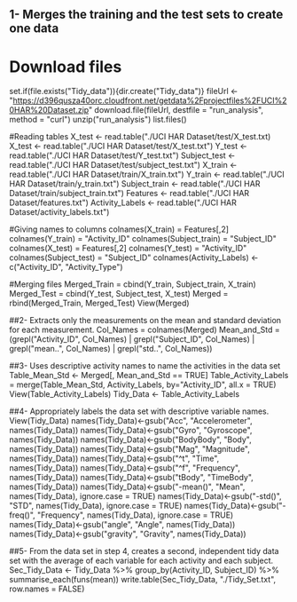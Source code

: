 ## 1- Merges the training and the test sets to create one data
# Download files
set.if(file.exists("Tidy_data")){dir.create("Tidy_data")}
fileUrl <- "https://d396qusza40orc.cloudfront.net/getdata%2Fprojectfiles%2FUCI%20HAR%20Dataset.zip"
download.file(fileUrl, destfile = "run_analysis", method = "curl")
unzip("run_analysis")
list.files()

#Reading tables
X_test <- read.table("./UCI HAR Dataset/test/X_test.txt)
X_test <- read.table("./UCI HAR Dataset/test/X_test.txt")
Y_test <- read.table("./UCI HAR Dataset/test/Y_test.txt")
Subject_test <- read.table("./UCI HAR Dataset/test/subject_test.txt")
X_train <- read.table("./UCI HAR Dataset/train/X_train.txt")
Y_train <- read.table("./UCI HAR Dataset/train/y_train.txt")
Subject_train <- read.table("./UCI HAR Dataset/train/subject_train.txt")
Features <- read.table("./UCI HAR Dataset/features.txt")
Activity_Labels <- read.table("./UCI HAR Dataset/activity_labels.txt")

#Giving names to columns 
colnames(X_train) = Features[,2]
colnames(Y_train) = "Activity_ID"
colnames(Subject_train) = "Subject_ID"
colnames(X_test) = Features[,2]
colnames(Y_test) = "Activity_ID"
colnames(Subject_test) = "Subject_ID"
colnames(Activity_Labels) <- c("Activity_ID", "Activity_Type")

#Merging files
Merged_Train = cbind(Y_train, Subject_train, X_train)
Merged_Test = cbind(Y_test, Subject_test, X_test)
Merged = rbind(Merged_Train, Merged_Test)
View(Merged)


##2- Extracts only the measurements on the mean and standard deviation for each measurement. 
Col_Names = colnames(Merged)
Mean_and_Std = (grepl("Activity_ID", Col_Names) | grepl("Subject_ID", Col_Names) | grepl("mean..", Col_Names) | grepl("std..", Col_Names))


##3- Uses descriptive activity names to name the activities in the data set
Table_Mean_Std <- Merged[, Mean_and_Std == TRUE]
Table_Activity_Labels = merge(Table_Mean_Std, Activity_Labels, by="Activity_ID", all.x = TRUE)
View(Table_Activity_Labels)
Tidy_Data <- Table_Activity_Labels


##4- Appropriately labels the data set with descriptive variable names. 
View(Tidy_Data)
names(Tidy_Data)<-gsub("Acc", "Accelerometer", names(Tidy_Data))
names(Tidy_Data)<-gsub("Gyro", "Gyroscope", names(Tidy_Data))
names(Tidy_Data)<-gsub("BodyBody", "Body", names(Tidy_Data))
names(Tidy_Data)<-gsub("Mag", "Magnitude", names(Tidy_Data))
names(Tidy_Data)<-gsub("^t", "Time", names(Tidy_Data))
names(Tidy_Data)<-gsub("^f", "Frequency", names(Tidy_Data))
names(Tidy_Data)<-gsub("tBody", "TimeBody", names(Tidy_Data))
names(Tidy_Data)<-gsub("-mean()", "Mean", names(Tidy_Data), ignore.case = TRUE)
names(Tidy_Data)<-gsub("-std()", "STD", names(Tidy_Data), ignore.case = TRUE)
names(Tidy_Data)<-gsub("-freq()", "Frequency", names(Tidy_Data), ignore.case = TRUE)
names(Tidy_Data)<-gsub("angle", "Angle", names(Tidy_Data))
names(Tidy_Data)<-gsub("gravity", "Gravity", names(Tidy_Data))


##5- From the data set in step 4, creates a second, independent tidy data set with the average of each variable for each activity and each subject.
Sec_Tidy_Data <- Tidy_Data %>%
group_by(Activity_ID, Subject_ID) %>%
summarise_each(funs(mean))
write.table(Sec_Tidy_Data, "./Tidy_Set.txt", row.names = FALSE)
